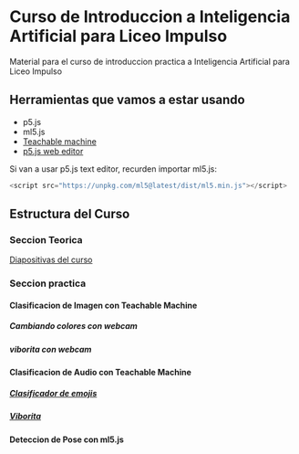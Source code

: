# Curso de Introduccion a Inteligencia Artificial para Liceo Impulso
Material para el curso de introduccion practica a Inteligencia Artificial para Liceo Impulso

## Herramientas que vamos a estar usando
- p5.js
- ml5.js
- [Teachable machine](https://teachablemachine.withgoogle.com/)
- [p5.js web editor](https://editor.p5js.org/)

Si van a usar p5.js text editor, recurden importar ml5.js:
```javascript
<script src="https://unpkg.com/ml5@latest/dist/ml5.min.js"></script>
```

## Estructura del Curso

### Seccion Teorica
[Diapositivas del curso](https://docs.google.com/presentation/d/1ViUKM0f1d_DaX64AHYCupJl_nhr0GSfOCrARx3SQAEo/edit?usp=sharing)

### Seccion practica
#### Clasificacion de Imagen con Teachable Machine

##### Cambiando colores con webcam


##### viborita con webcam


#### Clasificacion de Audio con Teachable Machine

##### [Clasificador de emojis](https://editor.p5js.org/yvesfogel/sketches/eTLuT8gHz)

##### [Viborita](https://editor.p5js.org/yvesfogel/sketches/qF5Vi3XAE)

#### Deteccion de Pose con ml5.js
